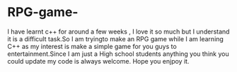 # RPG-game-

I have learnt c++ for around a few weeks , I love it so much but I understand it is a difficult task.So I am tryingto make an RPG game while I am learning C++ as
my interest is make a simple game for you guys to entertainment.Since I am just a High school students anything you think you could update my code is always welcome.
Hope you enjpoy it.

